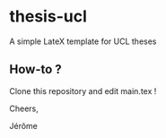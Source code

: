 # thesis-ucl
A simple LateX template for UCL theses

## How-to ?
Clone this repository and edit main.tex !

Cheers,

Jérôme

